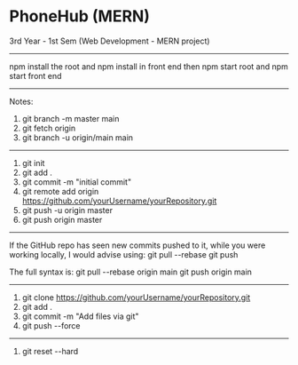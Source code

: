 # PhoneHub (MERN)

3rd Year - 1st Sem (Web Development - MERN project)

------------

npm install the root and npm install in front end then npm start root and npm start front end






---

Notes:

1. git branch -m master main
2. git fetch origin
3. git branch -u origin/main main

---

1. git init
2. git add .
3. git commit -m "initial commit"
4. git remote add origin https://github.com/yourUsername/yourRepository.git
5. git push -u origin master
6. git push origin master

---

If the GitHub repo has seen new commits pushed to it, while you were working locally, I would advise using:
git pull --rebase
git push

The full syntax is:
git pull --rebase origin main
git push origin main

---

1. git clone https://github.com/yourUsername/yourRepository.git
2. git add .
3. git commit -m "Add files via git"
4. git push --force

---

1. git reset --hard
